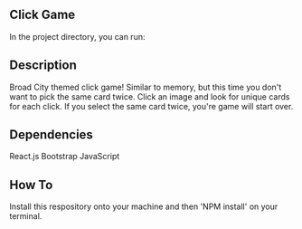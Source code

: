 

## Click Game

In the project directory, you can run:

## Description

Broad City themed click game! Similar to memory, but this time you don't want to pick the same card twice. Click an image and look for unique cards for each click. If you select the same card twice, you're game will start over.


## Dependencies

React.js
Bootstrap
JavaScript

## How To

Install this respository onto your machine and then 'NPM install' on your terminal. 



